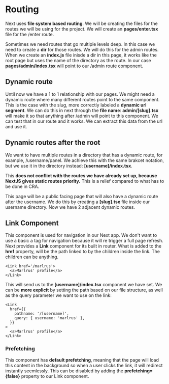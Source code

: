 # Routing

Next uses **file system based routing**. We will be creating the files for the routes we will be using for the project. We will create an **pages/enter.tsx** file for the /enter route.

Sometimes we need routes that go multiple levels deep. In this case we need to create a **dir** for those routes. We will do this for the admin routes. When we create an **index.js** file inisde a dir in this page, it works like the root page but uses the name of the directory as the route. In our case **pages/admin/index.tsx** will point to our /admin route component.

## Dynamic route

Until now we have a 1 to 1 relationship with our pages. We might need a dynamic route where many different routes point to the same component. This is the case with the slug, more correctly labeled a **dynamic url segment**. We can do this in next through the **file name**: **admin/[slug].tsx** will make it so that anything after /admin will point to this component. We can test that in our route and it works. We can extract this data from the url and use it.

## Dynamic routes after the root

We want to have multiple routes in a directory that has a dynamic route, for example, /username/panel. We achieve this with the same brakcet notation, but we use it in the directory instead: **[username]/index.tsx**.

This **does not conflict with the routes we have already set up, because NextJS gives static routes priority.** This is a relief compared to what has to be done in CRA.

This page will be a public facing page that will also have a dynamic route after the username. We do this by creating a **[slug].tsx** file inside our username directory. Now we have 2 adjacent dynamic routes.

## Link Component

This component is used for navigation in our Next app. We don't want to use a basic a tag for navigation because it will re trigger a full page refresh. Next provides a **Link** component for its built in router. What is added to the **href** property, will be the path linked to by the children inside the link. The children can be anything.

```tsx
<Link href='/marlrus'>
  <a>Marlrus' profile</a>
</Link>
```

This will send us to the **[username]/index.tsx** component we have set. We can be **more explicit** by setting the path based on our file structure, as well as the query parameter we want to use on the link:

```tsx
<Link
  href={{
    pathname: '/[username]',
    query: { username: 'marlrus' },
  }}
>
  <a>Marlrus' profile</a>
</Link>
```

### Prefetching

This component has **default prefetching**, meaning that the page will load this content in the background so when a user clicks the link, it will redirect instantly seemlessly. This can be disabled by adding the **prefetching={false}** property to our Link component.
